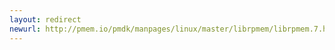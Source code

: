 ```yaml
---
layout: redirect
newurl: http://pmem.io/pmdk/manpages/linux/master/librpmem/librpmem.7.html
---
```

